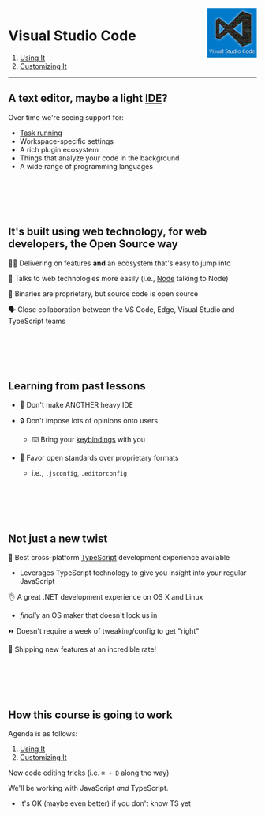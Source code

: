 <img align='right' height=100 src='../public/vscode.png'>

# Visual Studio Code

1. [Using It](./1_using/)
2. [Customizing It](./2_customizing/)

---

## A text editor, maybe a light [IDE](https://en.wikipedia.org/wiki/Integrated_development_environment)?

Over time we're seeing support for:
   - [Task running](https://code.visualstudio.com/docs/editor/tasks)
   - Workspace-specific settings
   - A rich plugin ecosystem
   - Things that analyze your code in the background
   - A wide range of programming languages

<br><br><br><br>

## It's built using web technology, for web developers, the Open Source way

👩‍💻 Delivering on features __and__ an ecosystem that's easy to jump into

🔌 Talks to web technologies more easily (i.e., [Node](https://nodejs.org/en/about/) talking to Node)

📖 Binaries are proprietary, but source code is open source

🗣 Close collaboration between the VS Code, Edge, Visual Studio and TypeScript teams

<br><br><br><br>

## Learning from past lessons

* 🚫 Don't make ANOTHER heavy IDE

* 🔒 Don't impose lots of opinions onto users
  * ⌨️ Bring your [keybindings](https://code.visualstudio.com/docs/getstarted/keybindings) with you

* 🤝 Favor open standards over proprietary formats
  - i.e., `.jsconfig`, `.editorconfig`



<br><br><br><br>

## Not just a new twist

🙌 Best cross-platform [TypeScript](http://www.typescriptlang.org/) development experience available
   - Leverages TypeScript technology to give you insight into your regular JavaScript

👌 A great .NET development experience on OS X and Linux
   - _finally_ an OS maker that doesn't lock us in

⏩ Doesn't require a week of tweaking/config to get "right"

🚢 Shipping new features at an incredible rate!

<br><br><br><br>

## How this course is going to work

Agenda is as follows:
 1. [Using It](./1_using/README.md)
 2. [Customizing It](./2_customizing/README.md)

New code editing tricks (i.e. `⌘ + D` along the way)

We'll be working with JavaScript *and* TypeScript.
  - It's OK (maybe even better) if you don't know TS yet
